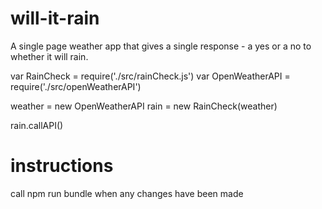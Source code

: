 # will-it-rain

A single page weather app that gives a single response - a yes or a no to whether it will rain.

var RainCheck = require('./src/rainCheck.js')
var OpenWeatherAPI = require('./src/openWeatherAPI')

weather = new OpenWeatherAPI
rain = new RainCheck(weather)

rain.callAPI()


# instructions

call npm run bundle when any changes have been made
